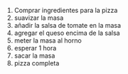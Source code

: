 1. Comprar ingredientes para la pizza
2. suavizar la masa
3. añadir la salsa de tomate en la masa
4. agregar el queso encima de la salsa
5. meter la masa al horno
6. esperar 1 hora
7. sacar la masa
8. pizza completa